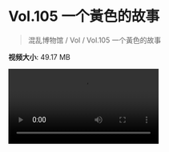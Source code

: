 # Vol.105 一个黃色的故事

> 混乱博物馆 / Vol / Vol.105 一个黃色的故事

**视频大小**: 49.17 MB

<div class="video"><video src="https://file.hsyhx.top/archive/混乱博物馆/Vol/105.mp4" controls preload>🤔 您的浏览器不支持 video 标签</video></div>